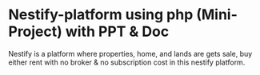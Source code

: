 # Nestify-platform using php (Mini-Project) with PPT & Doc
Nestify is a platform where properties, home, and lands are gets sale, buy either rent with no broker &amp; no subscription cost in this nestify platform. 
